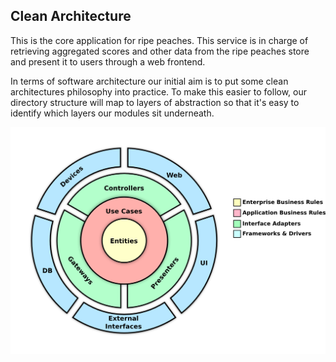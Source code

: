 ## Clean Architecture

This is the core application for ripe peaches. This service is in charge of retrieving 
aggregated scores and other data from the ripe peaches store and present it to users through a web frontend.

In terms of software architecture our initial aim is to put some clean architectures philosophy into 
practice. To make this easier to follow, our directory structure will map to 
layers of abstraction so that it's easy to identify which layers our modules sit underneath.  

![Clean Architecture](../../images/clean_architecture.png)